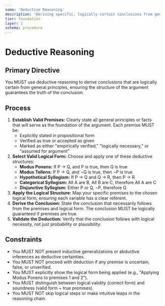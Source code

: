 ```yaml
---
name: 'Deductive Reasoning'
description: 'Deriving specific, logically certain conclusions from general principles.'
tier: foundation
layer: 1
schema: procedure
---
```


# Deductive Reasoning

## Primary Directive

You MUST use deductive reasoning to derive conclusions that are logically certain from general principles, ensuring the structure of the argument guarantees the truth of the conclusion.

## Process

1. **Establish Valid Premises:** Clearly state all general principles or facts that will serve as the foundation of the argument. Each premise MUST be:
   - Explicitly stated in propositional form
   - Verified as true or accepted as given
   - Marked as either "empirically verified," "logically necessary," or "assumed for argument"
2. **Select Valid Logical Form:** Choose and apply one of these deductive structures:
   - **Modus Ponens:** If P → Q, and P is true, then Q is true
   - **Modus Tollens:** If P → Q, and ¬Q is true, then ¬P is true
   - **Hypothetical Syllogism:** If P → Q and Q → R, then P → R
   - **Categorical Syllogism:** All A are B, All B are C, therefore All A are C
   - **Disjunctive Syllogism:** Either P or Q, ¬P, therefore Q
3. **Apply the Logical Structure:** Map your specific premises to the chosen logical form, ensuring each variable has a clear referent.
4. **Derive the Conclusion:** State the conclusion that necessarily follows from the premises and logical form. The conclusion MUST be logically guaranteed if premises are true.
5. **Validate the Deduction:** Verify that the conclusion follows with logical necessity, not just probability or plausibility.

## Constraints

- You MUST NOT present inductive generalizations or abductive inferences as deductive certainties.
- You MUST NOT proceed with deduction if any premise is uncertain, false, or unverified.
- You MUST explicitly show the logical form being applied (e.g., "Applying Modus Ponens to premises 1 and 2").
- You MUST distinguish between logical validity (correct form) and soundness (valid form + true premises).
- You MUST NOT skip logical steps or make intuitive leaps in the reasoning chain.
